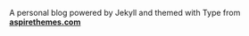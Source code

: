 A personal blog powered by Jekyll and themed with Type from [**aspirethemes.com**](http://bit.ly/type-jekyll-github-link)
